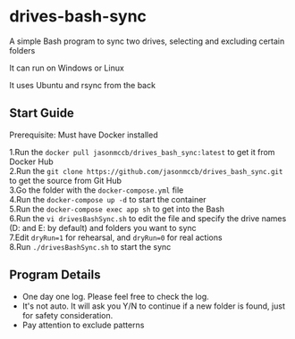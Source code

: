 # drives-bash-sync

A simple Bash program to sync two drives, selecting and excluding certain folders

It can run on Windows or Linux  

It uses Ubuntu and rsync from the back  

## Start Guide

Prerequisite: Must have Docker installed

1.Run the `docker pull jasonmccb/drives_bash_sync:latest` to get it from Docker Hub  
2.Run the `git clone https://github.com/jasonmccb/drives_bash_sync.git` to get the source from Git Hub  
3.Go the folder with the `docker-compose.yml` file  
4.Run the `docker-compose up -d` to start the container  
5.Run the `docker-compose exec app sh` to get into the Bash  
6.Run the `vi drivesBashSync.sh` to edit the file and specify the drive names (D: and E: by default) and folders you want to sync  
7.Edit `dryRun=1` for rehearsal, and `dryRun=0` for real actions  
8.Run `./drivesBashSync.sh` to start the sync

## Program Details

- One day one log. Please feel free to check the log.
- It's not auto. It will ask you Y/N to continue if a new folder is found, just for safety consideration.
- Pay attention to exclude patterns
